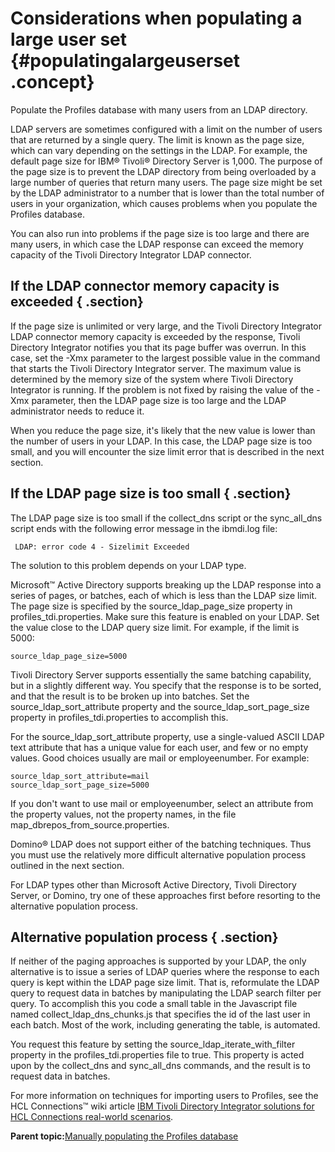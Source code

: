# Considerations when populating a large user set {#populatingalargeuserset .concept}

Populate the Profiles database with many users from an LDAP directory.

LDAP servers are sometimes configured with a limit on the number of users that are returned by a single query. The limit is known as the page size, which can vary depending on the settings in the LDAP. For example, the default page size for IBM® Tivoli® Directory Server is 1,000. The purpose of the page size is to prevent the LDAP directory from being overloaded by a large number of queries that return many users. The page size might be set by the LDAP administrator to a number that is lower than the total number of users in your organization, which causes problems when you populate the Profiles database.

You can also run into problems if the page size is too large and there are many users, in which case the LDAP response can exceed the memory capacity of the Tivoli Directory Integrator LDAP connector.

## If the LDAP connector memory capacity is exceeded { .section}

If the page size is unlimited or very large, and the Tivoli Directory Integrator LDAP connector memory capacity is exceeded by the response, Tivoli Directory Integrator notifies you that its page buffer was overrun. In this case, set the -Xmx parameter to the largest possible value in the command that starts the Tivoli Directory Integrator server. The maximum value is determined by the memory size of the system where Tivoli Directory Integrator is running. If the problem is not fixed by raising the value of the -Xmx parameter, then the LDAP page size is too large and the LDAP administrator needs to reduce it.

When you reduce the page size, it's likely that the new value is lower than the number of users in your LDAP. In this case, the LDAP page size is too small, and you will encounter the size limit error that is described in the next section.

## If the LDAP page size is too small { .section}

The LDAP page size is too small if the collect\_dns script or the sync\_all\_dns script ends with the following error message in the ibmdi.log file:

```
 LDAP: error code 4 - Sizelimit Exceeded
```

The solution to this problem depends on your LDAP type.

Microsoft™ Active Directory supports breaking up the LDAP response into a series of pages, or batches, each of which is less than the LDAP size limit. The page size is specified by the source\_ldap\_page\_size property in profiles\_tdi.properties. Make sure this feature is enabled on your LDAP. Set the value close to the LDAP query size limit. For example, if the limit is 5000:

```
source_ldap_page_size=5000
```

Tivoli Directory Server supports essentially the same batching capability, but in a slightly different way. You specify that the response is to be sorted, and that the result is to be broken up into batches. Set the source\_ldap\_sort\_attribute property and the source\_ldap\_sort\_page\_size property in profiles\_tdi.properties to accomplish this.

For the source\_ldap\_sort\_attribute property, use a single-valued ASCII LDAP text attribute that has a unique value for each user, and few or no empty values. Good choices usually are mail or employeenumber. For example:

```
source_ldap_sort_attribute=mail
source_ldap_sort_page_size=5000
```

If you don't want to use mail or employeenumber, select an attribute from the property values, not the property names, in the file map\_dbrepos\_from\_source.properties.

Domino® LDAP does not support either of the batching techniques. Thus you must use the relatively more difficult alternative population process outlined in the next section.

For LDAP types other than Microsoft Active Directory, Tivoli Directory Server, or Domino, try one of these approaches first before resorting to the alternative population process.

## Alternative population process { .section}

If neither of the paging approaches is supported by your LDAP, the only alternative is to issue a series of LDAP queries where the response to each query is kept within the LDAP page size limit. That is, reformulate the LDAP query to request data in batches by manipulating the LDAP search filter per query. To accomplish this you code a small table in the Javascript file named collect\_ldap\_dns\_chunks.js that specifies the id of the last user in each batch. Most of the work, including generating the table, is automated.

You request this feature by setting the source\_ldap\_iterate\_with\_filter property in the profiles\_tdi.properties file to true. This property is acted upon by the collect\_dns and sync\_all\_dns commands, and the result is to request data in batches.

For more information on techniques for importing users to Profiles, see the HCL Connections™ wiki article [IBM Tivoli Directory Integrator solutions for HCL Connections real-world scenarios](https://www-10.lotus.com/ldd/lcwiki.nsf/dx/IBM_Tivoli_Directory_Integrator_solutions_for_IBM_Connections_real-world_scenarios).

**Parent topic:**[Manually populating the Profiles database](../install/t_prof_populate_manual.md)

